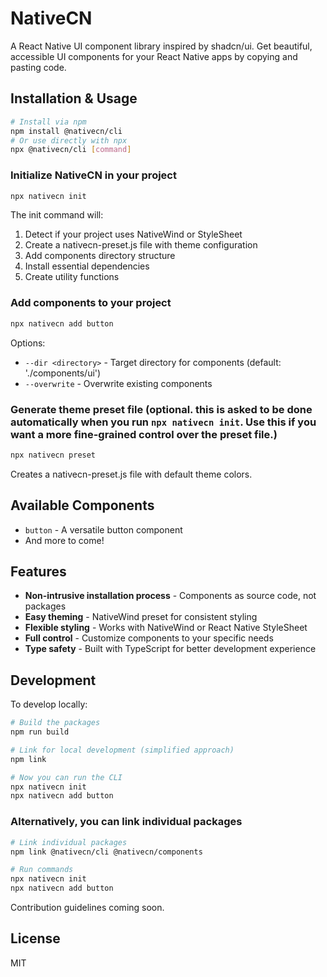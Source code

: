 # NativeCN

A React Native UI component library inspired by shadcn/ui. Get beautiful, accessible UI components for your React Native apps by copying and pasting code.

## Installation & Usage

```bash
# Install via npm
npm install @nativecn/cli
# Or use directly with npx
npx @nativecn/cli [command]
```

### Initialize NativeCN in your project

```bash
npx nativecn init
```

The init command will:

1. Detect if your project uses NativeWind or StyleSheet
2. Create a nativecn-preset.js file with theme configuration
3. Add components directory structure
4. Install essential dependencies
5. Create utility functions

### Add components to your project

```bash
npx nativecn add button
```

Options:

- `--dir <directory>` - Target directory for components (default: './components/ui')
- `--overwrite` - Overwrite existing components

### Generate theme preset file (optional. this is asked to be done automatically when you run `npx nativecn init`. Use this if you want a more fine-grained control over the preset file.)

```bash
npx nativecn preset
```

Creates a nativecn-preset.js file with default theme colors.

## Available Components

- `button` - A versatile button component
- And more to come!

## Features

- **Non-intrusive installation process** - Components as source code, not packages
- **Easy theming** - NativeWind preset for consistent styling
- **Flexible styling** - Works with NativeWind or React Native StyleSheet
- **Full control** - Customize components to your specific needs
- **Type safety** - Built with TypeScript for better development experience

## Development

To develop locally:

```bash
# Build the packages
npm run build

# Link for local development (simplified approach)
npm link

# Now you can run the CLI
npx nativecn init
npx nativecn add button
```

### Alternatively, you can link individual packages

```bash
# Link individual packages
npm link @nativecn/cli @nativecn/components

# Run commands
npx nativecn init
npx nativecn add button
```

Contribution guidelines coming soon.

## License

MIT
